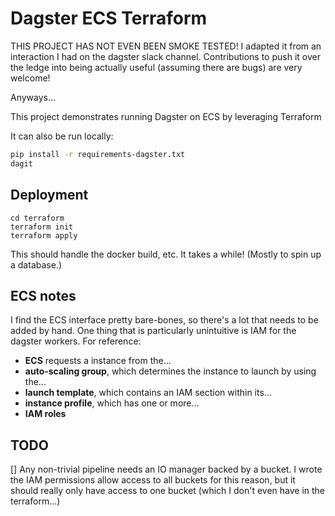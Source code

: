 # Dagster ECS Terraform

THIS PROJECT HAS NOT EVEN BEEN SMOKE TESTED! I adapted it from an interaction I had on the dagster slack channel. Contributions to push it over the ledge into being actually useful (assuming there are bugs) are very welcome!

Anyways...

This project demonstrates running Dagster on ECS by leveraging Terraform

It can also be run locally:

```bash
pip install -r requirements-dagster.txt
dagit
```

## Deployment

```
cd terraform
terraform init
terraform apply
```

This should handle the docker build, etc. It takes a while! (Mostly to spin up a database.)

## ECS notes

I find the ECS interface pretty bare-bones, so there's a lot that needs to be added by hand. One thing that is particularly unintuitive is IAM for the dagster workers. For reference:

- **ECS** requests a instance from the...
- **auto-scaling group**, which determines the instance to launch by using the...
- **launch template**, which contains an IAM section within its...
- **instance profile**, which has one or more...
- **IAM roles**

## TODO

[] Any non-trivial pipeline needs an IO manager backed by a bucket. I wrote the IAM permissions allow access to all buckets for this reason, but it should really only have access to one bucket (which I don't even have in the terraform...)
